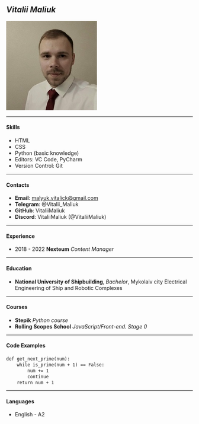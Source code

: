 ## *Vitalii Maliuk*
![my photo](my_photo.jpg)

---
#### Skills

* HTML
* CSS
* Python (basic knowledge)
* Editors: VC Code, PyCharm
* Version Control: Git
---
#### Contacts
* **Email**: malyuk.vitalick@gmail.com
* **Telegram**: @Vitalii_Maliuk
* **GitHub**: VitaliiMaliuk
* **Discord**: VitaliiMaliuk (@VitaliiMaliuk)
***
#### Experience
* 2018 - 2022 **Nexteum**
  *Content Manager*
***
#### Education
* **National University of Shipbuilding**, *Bachelor*, Mykolaiv city
  Electrical Engineering of Ship and Robotic Complexes
***  
#### Courses
* **Stepik** 
*Python course*  
* **Rolling Scopes School**
*JavaScript/Front-end. Stage 0*
***
#### Code Examples
```
def get_next_prime(num):
    while is_prime(num + 1) == False:
        num += 1
        continue
    return num + 1
```
***    
#### Languages
* English - A2
